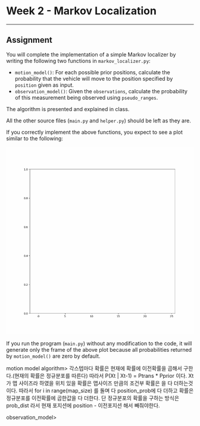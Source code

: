 # Week 2 - Markov Localization

---

[//]: # (Image References)
[plot]: ./markov.gif

## Assignment

You will complete the implementation of a simple Markov localizer by writing the following two functions in `markov_localizer.py`:

* `motion_model()`: For each possible prior positions, calculate the probability that the vehicle will move to the position specified by `position` given as input.
* `observation_model()`: Given the `observations`, calculate the probability of this measurement being observed using `pseudo_ranges`.

The algorithm is presented and explained in class.

All the other source files (`main.py` and `helper.py`) should be left as they are.

If you correctly implement the above functions, you expect to see a plot similar to the following:

![Expected Result of Markov Localization][plot]

If you run the program (`main.py`) without any modification to the code, it will generate only the frame of the above plot because all probabilities returned by `motion_model()` are zero by default.

motion model algorithm>
각스텝마다 확률은 현재에 확률에 이전확률을 곱해서 구한다.(현재의 확률은 정규분포를 따른다)
따라서 P(Xt | Xt-1) = Ptrans * Pprior 이다.
Xt가 맵 사이즈라 하였을 위치 있을 확률은 맵사이즈 만큼의 조건부 확률은 을 다 더하는것이다.
따라서 for i in range(map_size)  를 돌며 다 position_prob에 다 더하고 
확률은 정규분포를 이전확률에 곱한값을 다 더한다.
단 정규분포의 확률을 구하는 방식은 prob_dist 라서 현재 포지션에 position - 이전포지션 해서 빼줘야한다.

observation_model>

